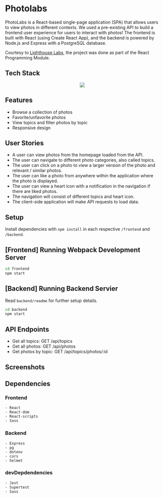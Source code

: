 # Photolabs
PhotoLabs is a React-based single-page application (SPA) that allows users to view photos in different contexts. We used a pre-existing API to build a frontend user experience for users to interact with photos! The frontend is built with React (using Create React App), and the backend is powered by Node.js and Express with a PostgreSQL database.

Courtesy to [Lighthouse Labs](https://www.lighthouselabs.ca), the project was done as part of the React Programming Module.

## Tech Stack
<p align='center'>
  <a href="https://skillicons.dev">
    <img src="https://skillicons.dev/icons?i=react,js,express,nodejs,postgres,webpack,babel,sass" />
  </a>
</p>

## Features
- Browse a collection of photos
- Favorite/unfavorite photos
- View topics and filter photos by topic
- Responsive design

## User Stories
- A user can view photos from the homepage loaded from the API.
- The user can navigate to different photo categories, also called topics.
- The user can click on a photo to view a larger version of the photo and relevant / similar photos.
- The user can like a photo from anywhere within the application where the photo is displayed.
- The user can view a heart icon with a notification in the navigation if there are liked photos.
- The navigation will consist of different topics and heart icon.
- The client-side application will make API requests to load data.


## Setup

Install dependencies with `npm install` in each respective `/frontend` and `/backend`.

## [Frontend] Running Webpack Development Server

```sh
cd frontend
npm start
```

## [Backend] Running Backend Servier

Read `backend/readme` for further setup details.

```sh
cd backend
npm start
```

## API Endpoints
- Get all topics: GET /api/topics
- Get all photos: GET /api/photos
- Get photos by topic: GET /api/topics/photos/:id

## Screenshots

## Dependencies
  ### Frontend
    - React
    - React-dom
    - React-scripts
    - Sass
  ### Backend
    - Express
    - pg
    - dotenv
    - cors
    - helmet
  ### devDepdendencies
    - Jest
    - Supertest
    - Sass